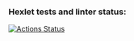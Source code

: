 ### Hexlet tests and linter status:
[![Actions Status](https://github.com/mapseam/php-project-9/actions/workflows/hexlet-check.yml/badge.svg)](https://github.com/mapseam/php-project-9/actions)